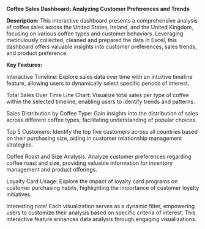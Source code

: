 **Coffee Sales Dashboard: Analyzing Customer Preferences and Trends**

**Description:**
This interactive dashboard presents a comprehensive analysis of coffee sales across the United States, Ireland, and the United Kingdom, focusing on various coffee types and customer behaviors. Leveraging meticulously collected, cleaned and prepared the data in Excel, this dashboard offers valuable insights into customer preferences, sales trends, and product preference.

**Key Features:**

Interactive Timeline: Explore sales data over time with an intuitive timeline feature, allowing users to dynamically select specific periods of interest.

Total Sales Over Time Line Chart: Visualize total sales per type of coffee within the selected timeline, enabling users to identify trends and patterns.

Sales Distribution by Coffee Type: Gain insights into the distribution of sales across different coffee types, facilitating understanding of popular choices.

Top 5 Customers: Identify the top five customers across all countries based on their purchasing size, aiding in customer relationship management strategies.

Coffee Roast and Size Analysis: Analyze customer preferences regarding coffee roast and size, providing valuable information for inventory management and product offerings.

Loyalty Card Usage: Explore the impact of loyalty card programs on customer purchasing habits, highlighting the importance of customer loyalty initiatives.

Interesting note! Each visualization serves as a dynamic filter, empowering users to customize their analysis based on specific criteria of interest. This interactive feature enhances data analysis through engaging visualizations.
